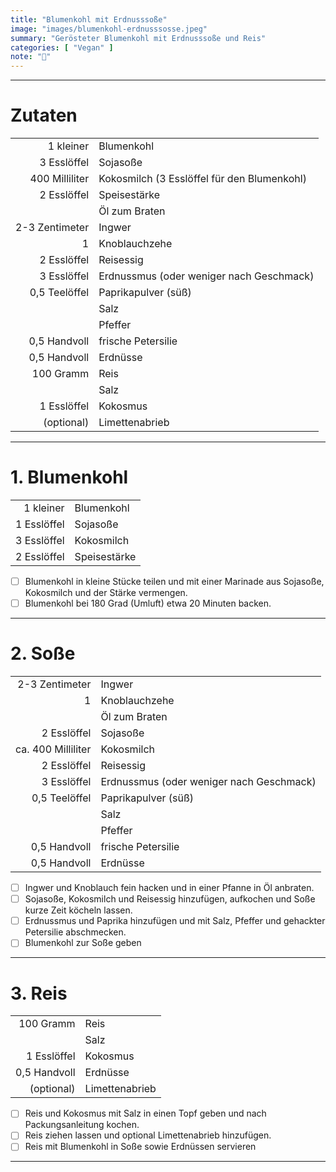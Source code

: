 ```yaml
---
title: "Blumenkohl mit Erdnusssoße"
image: "images/blumenkohl-erdnusssosse.jpeg"
summary: "Gerösteter Blumenkohl mit Erdnusssoße und Reis"
categories: [ "Vegan" ]
note: "🚧"
---
```


---

# Zutaten

|                |                                             |
|---------------:|:--------------------------------------------|
|      1 kleiner | Blumenkohl                                  |
|    3 Esslöffel | Sojasoße                                    |
| 400 Milliliter | Kokosmilch (3 Esslöffel für den Blumenkohl) |
|    2 Esslöffel | Speisestärke                                |
|                | Öl zum Braten                               |
| 2-3 Zentimeter | Ingwer                                      |
|              1 | Knoblauchzehe                               |
|    2 Esslöffel | Reisessig                                   |
|    3 Esslöffel | Erdnussmus (oder weniger nach Geschmack)    |
|  0,5 Teelöffel | Paprikapulver (süß)                         |
|                | Salz                                        |
|                | Pfeffer                                     |
|   0,5 Handvoll | frische Petersilie                          |
|   0,5 Handvoll | Erdnüsse                                    |
|      100 Gramm | Reis                                        |
|                | Salz                                        |
|    1 Esslöffel | Kokosmus                                    |
|     (optional) | Limettenabrieb                              |

---

# 1. Blumenkohl

|             |              |
|------------:|:-------------|
|   1 kleiner | Blumenkohl   |
| 1 Esslöffel | Sojasoße     |
| 3 Esslöffel | Kokosmilch   |
| 2 Esslöffel | Speisestärke |

- [ ] Blumenkohl in kleine Stücke teilen und mit einer Marinade aus Sojasoße, Kokosmilch und der Stärke vermengen.
- [ ] Blumenkohl bei 180 Grad (Umluft) etwa 20 Minuten backen.

---

# 2. Soße

|                    |                                          |
|-------------------:|:-----------------------------------------|
|     2-3 Zentimeter | Ingwer                                   |
|                  1 | Knoblauchzehe                            |
|                    | Öl zum Braten                            |
|        2 Esslöffel | Sojasoße                                 |
| ca. 400 Milliliter | Kokosmilch                               |
|        2 Esslöffel | Reisessig                                |
|        3 Esslöffel | Erdnussmus (oder weniger nach Geschmack) |
|      0,5 Teelöffel | Paprikapulver (süß)                      |
|                    | Salz                                     |
|                    | Pfeffer                                  |
|       0,5 Handvoll | frische Petersilie                       |
|       0,5 Handvoll | Erdnüsse                                 |

- [ ] Ingwer und Knoblauch fein hacken und in einer Pfanne in Öl anbraten.
- [ ] Sojasoße, Kokosmilch und Reisessig hinzufügen, aufkochen und Soße kurze Zeit köcheln lassen.
- [ ] Erdnussmus und Paprika hinzufügen und mit Salz, Pfeffer und gehackter Petersilie abschmecken.
- [ ] Blumenkohl zur Soße geben

---

# 3. Reis

|              |                |
|-------------:|:---------------|
|    100 Gramm | Reis           |
|              | Salz           |
|  1 Esslöffel | Kokosmus       |
| 0,5 Handvoll | Erdnüsse       |
|   (optional) | Limettenabrieb |

- [ ] Reis und Kokosmus mit Salz in einen Topf geben und nach Packungsanleitung kochen.
- [ ] Reis ziehen lassen und optional Limettenabrieb hinzufügen.
- [ ] Reis mit Blumenkohl in Soße sowie Erdnüssen servieren

---
